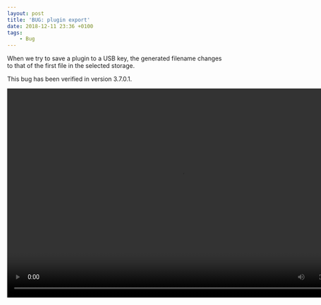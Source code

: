 ```yaml
---
layout: post
title: 'BUG: plugin export'
date: 2018-12-11 23:36 +0100
tags:
    - Bug
---
```

When we try to save a plugin to a USB key, the generated filename changes to that of the first file in the selected storage.

This bug has been verified in version 3.7.0.1.

<video width="806" height="488" autoplay loop>
  <source src="https://vjandrea.github.io/assets/bug_plugin_export.mp4" type="video/mp4" />
  Your browser does not support the video tag.
</video>
